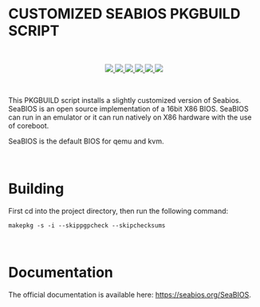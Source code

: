# CUSTOMIZED SEABIOS PKGBUILD SCRIPT 


<br>

<p align="center"> 
    <a href="#" target="_blank"> <img src="https://img.shields.io/github/issues/Nexusflipp/seabios-sfbuild"/> </a>
    <a href="#" target="_blank"> <img src="https://img.shields.io/github/languages/top/Nexusflipp/seabios-sfbuild"/> </a> 
    <a href="#" target="_blank"> <img src="https://img.shields.io/github/languages/countNexusflipp/seabios-sfbuild"/> </a> 
    <a href="#" target="_blank"> <img src="https://img.shields.io/github/last-commit/Nexusflipp/seabios-sfbuild"/> </a> 
    <a href="#" target="_blank"> <img src="https://img.shields.io/github/repo-size/Nexusflipp/seabios-sfbuild"/> </a> 
    <a href="#" target="_blank"> <img src="https://img.shields.io/github/languages/code-size/Nexusflipp/seabios-sfbuild"/> </a> 
</p>

<br>


This PKGBUILD script installs a slightly customized version of Seabios.
SeaBIOS is an open source implementation of a 16bit X86 BIOS. SeaBIOS can run in an emulator or it can run natively on X86 hardware with the use of coreboot.

SeaBIOS is the default BIOS for qemu and kvm. 

<br>

Building
========

First cd into the project directory, then run the following command:

```shell
makepkg -s -i --skippgpcheck --skipchecksums
```
  
<br>  

Documentation
=============

The official documentation is available here: https://seabios.org/SeaBIOS.
